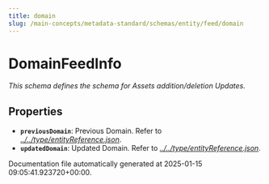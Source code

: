 ```yaml
---
title: domain
slug: /main-concepts/metadata-standard/schemas/entity/feed/domain
---
```


# DomainFeedInfo

*This schema defines the schema for Assets addition/deletion Updates.*

## Properties

- **`previousDomain`**: Previous Domain. Refer to *[../../type/entityReference.json](#/../type/entityReference.json)*.
- **`updatedDomain`**: Updated Domain. Refer to *[../../type/entityReference.json](#/../type/entityReference.json)*.


Documentation file automatically generated at 2025-01-15 09:05:41.923720+00:00.
